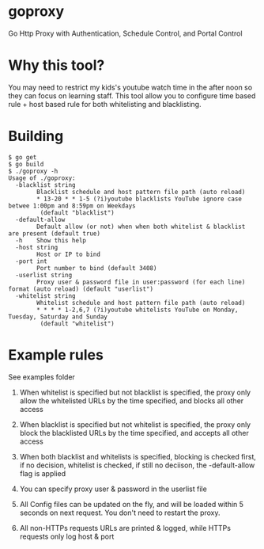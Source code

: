 # goproxy
Go Http Proxy with Authentication, Schedule Control, and Portal Control


# Why this tool?

You may need to restrict my kids's youtube watch time in the after noon so they can focus on learning staff.
This tool allow you to configure time based rule + host based rule for both whitelisting and blacklisting.


# Building

```
$ go get
$ go build
$ ./goproxy -h
Usage of ./goproxy:
  -blacklist string
    	Blacklist schedule and host pattern file path (auto reload)
    	* 13-20 * * 1-5 (?i)youtube blacklists YouTube ignore case betwee 1:00pm and 8:59pm on Weekdays
    	 (default "blacklist")
  -default-allow
    	Default allow (or not) when when both whitelist & blacklist are present (default true)
  -h	Show this help
  -host string
    	Host or IP to bind
  -port int
    	Port number to bind (default 3408)
  -userlist string
    	Proxy user & password file in user:password (for each line) format (auto reload) (default "userlist")
  -whitelist string
    	Whitelist schedule and host pattern file path (auto reload)
    	* * * * 1-2,6,7 (?i)youtube whitelists YouTube on Monday, Tuesday, Saturday and Sunday
    	 (default "whitelist")
```


# Example rules
See examples folder

1. When whitelist is specified but not blacklist is specified, the proxy only allow the whitelisted URLs by 
the time specified, and blocks all other access

2. When blacklist is specified but not whitelist is specified, the proxy only block the blacklisted URLs by 
the time specified, and accepts all other access

3. When both blacklist and whitelists is specified, blocking is checked first, if no decision, whitelist is 
checked, if still no deciison, the -default-allow flag is applied

4. You can specify proxy user & password in the userlist file

5. All Config files can be updated on the fly, and will be loaded within 5 seconds on next request. You 
don't need to restart the proxy.

6. All non-HTTPs requests URLs are printed & logged, while HTTPs requests only log host & port

